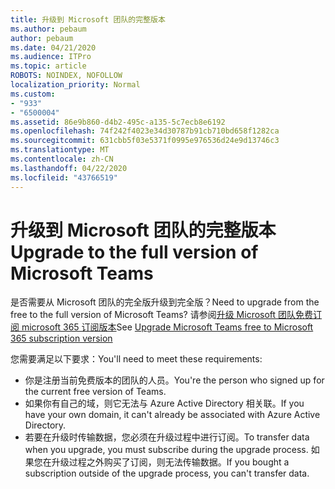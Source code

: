 ```yaml
---
title: 升级到 Microsoft 团队的完整版本
ms.author: pebaum
author: pebaum
ms.date: 04/21/2020
ms.audience: ITPro
ms.topic: article
ROBOTS: NOINDEX, NOFOLLOW
localization_priority: Normal
ms.custom:
- "933"
- "6500004"
ms.assetid: 86e9b860-d4b2-495c-a135-5c7ecb8e6192
ms.openlocfilehash: 74f242f4023e34d30787b91cb710bd658f1282ca
ms.sourcegitcommit: 631cbb5f03e5371f0995e976536d24e9d13746c3
ms.translationtype: MT
ms.contentlocale: zh-CN
ms.lasthandoff: 04/22/2020
ms.locfileid: "43766519"
---
```

# <a name="upgrade-to-the-full-version-of-microsoft-teams"></a><span data-ttu-id="fe118-102">升级到 Microsoft 团队的完整版本</span><span class="sxs-lookup"><span data-stu-id="fe118-102">Upgrade to the full version of Microsoft Teams</span></span>

<span data-ttu-id="fe118-103">是否需要从 Microsoft 团队的完全版升级到完全版？</span><span class="sxs-lookup"><span data-stu-id="fe118-103">Need to upgrade from the free to the full version of Microsoft Teams?</span></span> <span data-ttu-id="fe118-104">请参阅[升级 Microsoft 团队免费订阅 microsoft 365 订阅版本](https://docs.microsoft.com/microsoftteams/upgrade-freemium)</span><span class="sxs-lookup"><span data-stu-id="fe118-104">See [Upgrade Microsoft Teams free to Microsoft 365 subscription version](https://docs.microsoft.com/microsoftteams/upgrade-freemium)</span></span>

<span data-ttu-id="fe118-105">您需要满足以下要求：</span><span class="sxs-lookup"><span data-stu-id="fe118-105">You'll need to meet these requirements:</span></span>

- <span data-ttu-id="fe118-106">你是注册当前免费版本的团队的人员。</span><span class="sxs-lookup"><span data-stu-id="fe118-106">You're the person who signed up for the current free version of Teams.</span></span>
- <span data-ttu-id="fe118-107">如果你有自己的域，则它无法与 Azure Active Directory 相关联。</span><span class="sxs-lookup"><span data-stu-id="fe118-107">If you have your own domain, it can't already be associated with Azure Active Directory.</span></span>
- <span data-ttu-id="fe118-108">若要在升级时传输数据，您必须在升级过程中进行订阅。</span><span class="sxs-lookup"><span data-stu-id="fe118-108">To transfer data when you upgrade, you must subscribe during the upgrade process.</span></span> <span data-ttu-id="fe118-109">如果您在升级过程之外购买了订阅，则无法传输数据。</span><span class="sxs-lookup"><span data-stu-id="fe118-109">If you bought a subscription outside of the upgrade process, you can't transfer data.</span></span>
